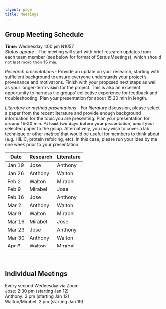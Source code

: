 ```yaml
---
layout: page
title: Meetings
---
```


## Group Meeting Schedule
**Time:** Wednesday 1:00 pm N1057<br/>
*Status update* - The meeting will start with brief research updates from each team member (see below for format of Status Meetings), which should not last more than 15 min.<br/>

*Research presentations* - Provide an update on your research, starting with sufficient background to ensure everyone understands your project’s provenance and motivations. Finish with your proposed next steps as well as your longer-term vision for the project. This is also an excellent opportunity to harness the groups’ collective experience for feedback and troubleshooting. Plan your presentation for about 15-20 min in length.<br/>

*Literature or method presentations* - For *literature* discussion, please select a paper from the recent literature and provide enough background information for the topic you are presenting. Plan your presentation for around 15-20 min. At least two days before your presentation, email your selected paper to the group. Alternatively, you may wish to cover a lab technique or other *method* that would be useful for members to think about (e.g. HILIC, protein refolding, etc). In this case, please run your idea by me one week prior to your presentation.<br/>

<table>
  <thead>
    <tr>
      <th>Date</th>
      <th>Research</th>
      <th>Literature</th>
    </tr>
  </thead>
  <tbody>
    <tr>
      <td>Jan 19</td>
      <td>Jose</td>
      <td>Anthony</td>
    </tr>
    <tr>
      <td>Jan 26</td>
      <td>Anthony</td>
      <td>Walton</td>
    </tr>
    <tr>
      <td>Feb 2</td>
      <td>Walton</td>
      <td>Mirabel</td>
    </tr>
    <tr>
      <td>Feb 9</td>
      <td>Mirabel</td>
      <td>Jose</td>
    </tr>
    <tr>
      <td>Feb 16</td>
      <td>Jose</td>
      <td>Anthony</td>
    </tr>
    <tr>
      <td>Mar 2</td>
      <td>Anthony</td>
      <td>Walton</td>
    </tr>
    <tr>
      <td>Mar 9</td>
      <td>Walton</td>
      <td>Mirabel</td>
    </tr>
    <tr>
      <td>Mar 16</td>
      <td>Mirabel</td>
      <td>Jose</td>
    </tr>
    <tr>
      <td>Mar 23</td>
      <td>Jose</td>
      <td>Anthony</td>
    </tr>
    <tr>
      <td>Mar 30</td>
      <td>Anthony</td>
      <td>Walton</td>
    </tr>
    <tr>
      <td>Apr 6</td>
      <td>Walton</td>
      <td>Mirabel</td>
    </tr>
  </tbody>
</table>

<br/>

## Individual Meetings
Every second Wednesday via Zoom.<br/>
Jose: 2:30 pm (starting Jan 12)<br/>
Anthony: 3 pm (starting Jan 12)<br/>
Walton/Mirabel: 2 pm (starting Jan 19)<br/>




